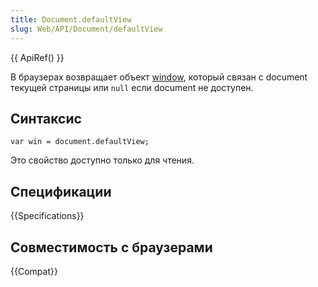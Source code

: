 ```yaml
---
title: Document.defaultView
slug: Web/API/Document/defaultView
---
```


{{ ApiRef() }}

В браузерах возвращает объект [window](/ru/docs/DOM/window), который связан с document текущей страницы или `null` если document не доступен.

## Синтаксис

```
var win = document.defaultView;
```

Это свойство доступно только для чтения.

## Спецификации

{{Specifications}}

## Совместимость с браузерами

{{Compat}}
